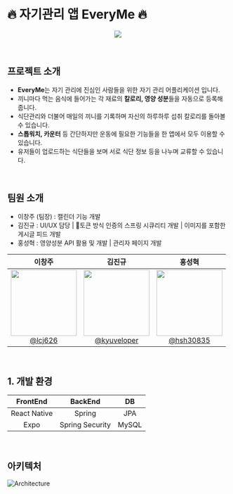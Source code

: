 # :fire: 자기관리 앱 EveryMe :fire:

<p align="center">
  <img src="https://github.com/guro-project/final_project_every-me_screen/assets/146961238/10d1d11f-305c-4bab-870a-b640046eb3d3">
</p>


<br>

## 프로젝트 소개

- **EveryMe**는 자기 관리에 진심인 사람들을 위한 자기 관리 어플리케이션 입니다.
- 끼니마다 먹는 음식에 들어가는 각 재료의 **칼로리, 영양 성분**들을 자동으로 등록해줍니다.
- 식단관리와 더불어 매일의 끼니를 기록하며 자신의 하루하루 섭취 칼로리를 돌아볼 수 있습니다.
- **스톱워치, 카운터** 등 간단하지만 운동에 필요한 기능들을 한 앱에서 모두 이용할 수 있습니다.
- 유저들이 업로드하는 식단들을 보며 서로 식단 정보 등을 나누며 교류할 수 있습니다.

<br>

## 팀원 소개

- 이창주 (팀장) : 캘린더 기능 개발
- 김진규 : UI/UX 담당 | 토큰 방식 인증의 스프링 시큐리티 개발 | 이미지를 포함한 게시글 피드 개발
- 홍성혁 : 영양성분 API 활용 및 개발 | 관리자 페이지 개발

<div align="center">


| **이창주** | **김진규** | **홍성혁** |
| :------: |  :------: | :------: |
| [<img src="https://github.com/guro-project/final_project_every-me_screen/assets/146961238/3b06a97d-9718-4c19-8ee5-7e21f9ccec68" height=150 width=150> <br/> @lcj626](https://github.com/lcj626) | [<img src="https://github.com/guro-project/.github/assets/146961238/690bef73-6f47-45ea-80a3-c1e2a61b9c36" height=150 width=150> <br/> @kyuveloper](https://github.com/kyuveloper) | [<img src="https://github.com/guro-project/.github/assets/146961238/80bd5218-042f-4798-ae34-6a5cc84b2963" height=150 width=150> <br/> @hsh30835](https://github.com/hsh30835) |

</div>

<br>

## 1. 개발 환경

| **FrontEnd** | **BackEnd** | **DB** |
| :------: | :------: | :------: |
| React Native | Spring | JPA |
| Expo | Spring Security | MySQL |

<br>

## 아키텍처

![Architecture](https://github.com/kyuveloper/final_project-every_me/assets/146961238/4e93fbc5-f710-4ccf-82ff-c03b8715072f)

